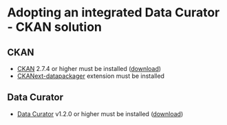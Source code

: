 # Adopting an integrated Data Curator - CKAN solution

## CKAN 

- [CKAN](https://ckan.org) 2.7.4 or higher must be installed ([download](https://github.com/ckan/ckan/releases))
- [CKANext-datapackager](https://github.com/frictionlessdata/ckanext-datapackager) extension must be installed

## Data Curator

- [Data Curator](https://github.com/ODIQueensland/data-curator) v1.2.0 or higher must be installed ([download](https://github.com/ODIQueensland/data-curator/releases))
